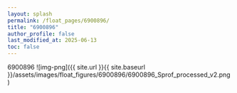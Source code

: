 ```yaml
---
layout: splash
permalink: /float_pages/6900896/
title: "6900896"
author_profile: false
last_modified_at: 2025-06-13
toc: false
---
```

 
6900896
![img-png]({{ site.url }}{{ site.baseurl }}/assets/images/float_figures/6900896/6900896_Sprof_processed_v2.png)